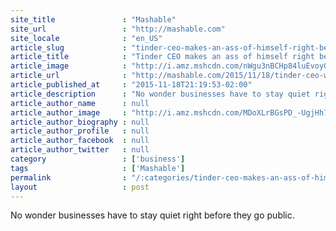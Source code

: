 ```yaml
---
site_title               : "Mashable"
site_url                 : "http://mashable.com"
site_locale              : "en_US"
article_slug             : "tinder-ceo-makes-an-ass-of-himself-right-before-parent-company-s-ipo"
article_title            : "Tinder CEO makes an ass of himself right before parent company's IPO"
article_image            : "http://i.amz.mshcdn.com/nWgu3nBCHp84luEvoy0Wfs6VPo4=/1200x627/2015%2F11%2F18%2F2a%2Fseanrad.8b2f0.jpg"
article_url              : "http://mashable.com/2015/11/18/tinder-ceo-weird-interview-ipo/"
article_published_at     : "2015-11-18T21:19:53-02:00"
article_description      : "No wonder businesses have to stay quiet right before they go public."
article_author_name      : null
article_author_image     : "http://i.amz.mshcdn.com/MDoXLrBGsPD_-UgjHh7dfumRLd8=/90x90/2016%2F06%2F30%2F1e%2F201506160cHeadshot_20.93441.6ac4d.jpg"
article_author_biography : null
article_author_profile   : null
article_author_facebook  : null
article_author_twitter   : null
category                 : ['business']
tags                     : ['Mashable']
permalink                : "/:categories/tinder-ceo-makes-an-ass-of-himself-right-before-parent-company-s-ipo/"
layout                   : post
---
```


No wonder businesses have to stay quiet right before they go public.
